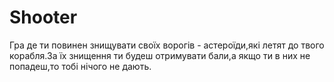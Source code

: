 # Shooter
Гра де ти повинен знищувати своїх ворогів - астероїди,які летят до твого корабля.За їх знищення ти будеш отримувати бали,а якщо ти в них не попадеш,то тобі нічого не дають.

